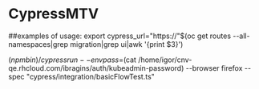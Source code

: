 # CypressMTV

##examples of usage:
export cypress_url="https://"$(oc get routes --all-namespaces|grep migration|grep ui|awk '{print $3}')

$(npm bin)/cypress run --env pass=$(cat /home/igor/cnv-qe.rhcloud.com/ibragins/auth/kubeadmin-password) --browser firefox --spec "cypress/integration/basicFlowTest.ts"

